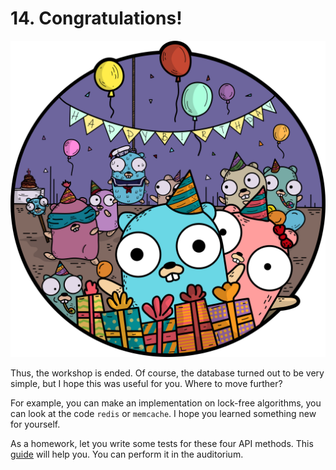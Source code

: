 # 14. Congratulations!
![](https://raw.githubusercontent.com/ashleymcnamara/gophers/master/7TH_BIRTHDAY.png)

Thus, the workshop is ended. Of course, the database turned out to be very simple, but I hope this was useful for you. Where to move further?

For example, you can make an implementation on lock-free algorithms, you can look at the code `redis` or `memcache`. I hope you learned something new for yourself.

As a homework, let you write some tests for these four API methods. This [guide](https://echo.labstack.com/guide/testing) will help you. You can perform it in the auditorium.